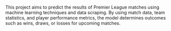 This project aims to predict the results of Premier League matches using machine learning techniques and data scraping. By using match data, team statistics, and player performance metrics, the model determines outcomes such as wins, draws, or losses for upcoming matches.
